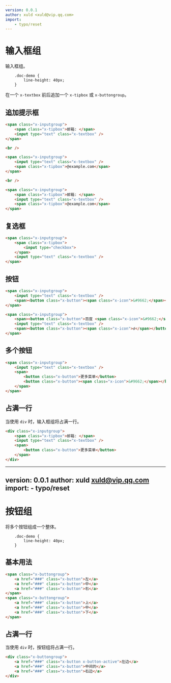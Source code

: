 ```yaml
---
version: 0.0.1
author: xuld <xuld@vip.qq.com>
import:
    - typo/reset
---
```

# 输入框组
输入框组。
<link rel="stylesheet" href="reset.scss" />
<link rel="stylesheet" href="tipBox.scss" />
<link rel="stylesheet" href="icon.scss" />
<link rel="stylesheet" href="textBox.scss" />
<link rel="stylesheet" href="button.scss" />
<link rel="stylesheet" href="inputGroup.scss" />
<link rel="stylesheet" href="utility.scss" />
<link rel="stylesheet" href="../form/buttonGroup.scss" />

        .doc-demo {
            line-height: 40px;
        }

在一个 `x-textbox` 前后追加一个 `x-tipbox` 或 `x-buttongroup`。

## 追加提示框
```html demo
<span class="x-inputgroup">
    <span class="x-tipbox">邮箱: </span>
    <input type="text" class="x-textbox" />
</span>

<br />

<span class="x-inputgroup">
    <input type="text" class="x-textbox" />
    <span class="x-tipbox">@example.com</span>
</span>

<br />

<span class="x-inputgroup">
    <span class="x-tipbox">邮箱: </span>
    <input type="text" class="x-textbox" />
    <span class="x-tipbox">@example.com</span>
</span>
```


## 复选框
```html demo
<span class="x-inputgroup">
    <span class="x-tipbox">
        <input type="checkbox">
    </span>
    <input type="text" class="x-textbox" />
</span>
```


## 按钮
```html demo
<span class="x-inputgroup">
    <input type="text" class="x-textbox" />
    <span><button class="x-button"><span class="x-icon">&#9662;</span></button></span>
</span>
```
```html demo
<span class="x-inputgroup">
    <span><button class="x-button">百度 <span class="x-icon">&#9662;</span></button></span>
    <input type="text" class="x-textbox" />
    <span><button class="x-button"><span class="x-icon">☌</span></button></span>
</span>
```


## 多个按钮
```html demo
<span class="x-inputgroup">
    <input type="text" class="x-textbox" />
    <span>
        <button class="x-button">更多菜单</button>
        <button class="x-button"><span class="x-icon">&#9662;</span></button>
    </span>
</span>
```


## 占满一行

当使用 `div` 时，输入框组将占满一行。
```html demo
<div class="x-inputgroup">
    <span class="x-tipbox">邮箱: </span>
    <input type="text" class="x-textbox" />
    <span>
        <button class="x-button">更多菜单</button>
    </span>
</div>
```
---
version: 0.0.1
author: xuld <xuld@vip.qq.com>
import:
    - typo/reset
---
# 按钮组
将多个按钮组成一个整体。
<link rel="stylesheet" href="reset.scss" />
<link rel="stylesheet" href="../form/button.scss" />
<link rel="stylesheet" href="../form/buttonGroup.scss" />

        .doc-demo {
            line-height: 40px;
        }

## 基本用法
```html demo
<span class="x-buttongroup">
    <a href="###" class="x-button">左</a>
    <a href="###" class="x-button">中</a>
    <a href="###" class="x-button">右</a>
</span>
<span class="x-buttongroup">
    <a href="###" class="x-button">上</a>
    <a href="###" class="x-button">中</a>
    <a href="###" class="x-button">下</a>
</span>
```


## 占满一行

当使用 `div` 时，按钮组将占满一行。
```html demo
<div class="x-buttongroup">
    <a href="###" class="x-button x-button-active">左边</a>
    <a href="###" class="x-button">中间的</a>
    <a href="###" class="x-button">右边</a>
</div>
```
